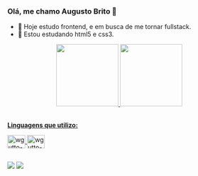 ### Olá, me chamo Augusto Brito 👋

- 🔭 Hoje estudo frontend, e em busca de me tornar fullstack.
- 🌱 Estou estudando html5 e css3.

<div align="center">
  <a href="https://github.com/wgutto">
  <img height="140em" src="https://github-readme-stats.vercel.app/api?username=wgutto&show_icons=true&theme=dark&include_all_commits=true&count_private=true"/>
  <img height="140em" src="https://github-readme-stats.vercel.app/api/top-langs/?username=wgutto&layout=compact&langs_count=7&theme=dark"/>
</div><br/>

<b>Linguagens que utilizo:</b>
<div style="display: inline_block">
  <img align="center" alt="wgutto-css3" height="30" width="40" src="https://cdn.jsdelivr.net/gh/devicons/devicon/icons/css3/css3-plain-wordmark.svg">
  <img align="center" alt="wgutto-html5" height="30" width="40" src="https://cdn.jsdelivr.net/gh/devicons/devicon/icons/html5/html5-plain-wordmark.svg">
</div>

##
<div>
  <a href="https://www.instagram.com/wgutto" target="_blank"><img src="https://img.shields.io/badge/-Instagram-%23E4405F?style=for-the-badge&logo=instagram&logoColor=white" target="_blank"></a>
  <a href = "mailto:gamesguto9@gmail.com"><img src="https://img.shields.io/badge/-Gmail-%23333?style=for-the-badge&logo=gmail&logoColor=white" target="_blank"></a>
</div>
  
